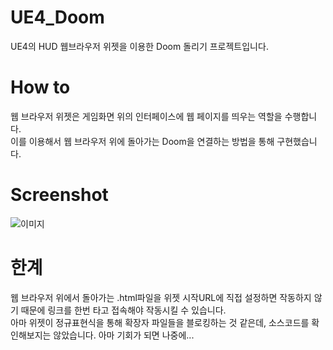# UE4_Doom
UE4의 HUD 웹브라우저 위젯을 이용한 Doom 돌리기 프로젝트입니다.

# How to
웹 브라우저 위젯은 게임화면 위의 인터페이스에 웹 페이지를 띄우는 역할을 수행합니다.  
이를 이용해서 웹 브라우저 위에 돌아가는 Doom을 연결하는 방법을 통해 구현했습니다.

# Screenshot
![이미지](.Image/shot.PNG)

# 한계
웹 브라우저 위에서 돌아가는 .html파일을 위젯 시작URL에 직접 설정하면 작동하지 않기 때문에 링크를 한번 타고 접속해야 작동시킬 수 있습니다.  
아마 위젯이 정규표현식을 통해 확장자 파일들을 블로킹하는 것 같은데, 소스코드를 확인해보지는 않았습니다. 아마 기회가 되면 나중에...
